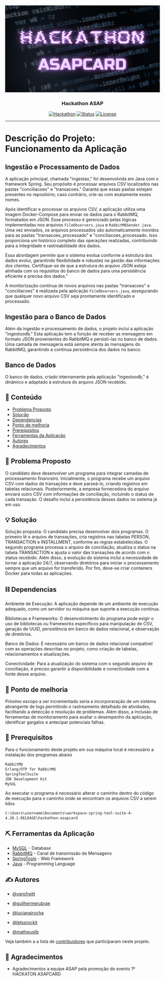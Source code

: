 <p align="center">
  <a href="" rel="noopener">
 <img src="Hackathon.png" alt="Project logo"></a>
</p>
<h3 align="center">Hackathon ASAP</h3>

<div align="center">

[![Hackathon](https://img.shields.io/badge/hackathon-name-orange.svg)](http://hackathon.url.com)
[![Status](https://img.shields.io/badge/status-active-success.svg)]()
[![License](https://img.shields.io/badge/license-MIT-blue.svg)](LICENSE.md)

</div>

---
# Descrição do Projeto: Funcionamento da Aplicação

## Ingestão e Processamento de Dados
<p> A aplicação principal, chamada "ingestao," foi desenvolvida em Java com o framework Spring. Seu propósito é processar arquivos CSV localizados nas pastas "conciliacoes" e "transacoes." Garanta que essas pastas estejam presentes no repositório; caso contrário, crie-as com exatamente esses nomes.

Após identificar e processar os arquivos CSV, a aplicação utiliza uma imagem Docker-Compose para enviar os dados para o RabbitMQ, formatados em JSON. Esse processo é gerenciado pelas lógicas implementadas nos arquivos `FileObservers.java` e `RabbitMQSender.java`. Uma vez enviados, os arquivos processados são automaticamente movidos para as pastas "transacoes_processado" e "conciliacoes_processado. Isso proporciona um histórico completo das operações realizadas, contribuindo para a integridade e rastreabilidade dos dados.

Essa abordagem permite que o sistema evolua conforme a estrutura dos dados evolui, garantindo flexibilidade e robustez na gestão das informações dos clientes. Certifique-se de que a estrutura do arquivo JSON esteja alinhada com os requisitos do banco de dados para uma persistência eficiente e precisa dos dados."

A monitorização contínua de novos arquivos nas pastas "transacoes" e "conciliacoes" é realizada pela aplicação `FileObservers.java`, assegurando que qualquer novo arquivo CSV seja prontamente identificado e processado.
    <br> 
</p>

## Ingestão para o Banco de Dados
<p> Além da ingestão e processamento de dados, o projeto inclui a aplicação "ingestoodb." Esta aplicação tem a função de receber as mensagens em formato JSON provenientes do RabbitMQ e persisti-las no banco de dados. Uma camada de mensageria está sempre atenta às mensagens do RabbitMQ, garantindo a contínua persistência dos dados no banco.
    <br> 
</p>

## Banco de Dados 
<p> O banco de dados, criado internamente pela aplicação "ingestoodb," é dinâmico e adaptado à estrutura do arquivo JSON recebido.
    <br> 
</p>

## 📝 Conteúdo

- [Problema Proposto](#problema_proposto)
- [Solução](#solucao)
- [Dependencias](#dependencias)
- [Ponto de melhoria](#ponto_de_melhoria)
- [Prerequisitos](#prerequisitos)
- [Ferramentas da Aplicação](#ferramentas)
- [Autores](#autores)
- [Agradecimentos](#agradecimentos)

## 🧐 Problema Proposto <a name = "problema_proposto"></a>

O candidato deve desenvolver um programa para integrar camadas de processamento financeiro. Inicialmente, o programa recebe um arquivo CSV com dados de transações e deve parseá-lo, criando registros em tabelas relacionais. Posteriormente, a empresa fornecedora do arquivo enviará outro CSV com informações de conciliação, incluindo o status de cada transação. O desafio inclui a persistência desses dados no sistema já em uso.


## 💡 Solução <a name = "solucao"></a>

Solução proposta: O candidato precisa desenvolver dois programas. O primeiro lê o arquivo de transações, cria registros nas tabelas PERSON, TRANSACTION e INSTALLMENT, conforme as regras estabelecidas. O segundo programa processa o arquivo de conciliação, atualiza o status na tabela TRANSACTION e ajusta o valor das transações de acordo com o status recebido. Além disso, a evolução do sistema inclui a necessidade de tornar a aplicação 24/7, observando diretórios para iniciar o processamento sempre que um arquivo for transferido. Por fim, deve-se criar containers Docker para todas as aplicações.


## ⛓️ Dependencias <a name = "dependencias"></a>

  Ambiente de Execução: A aplicação depende de um ambiente de execução adequado, como um servidor ou máquina que suporte a execução contínua.

  Bibliotecas e Frameworks: O desenvolvimento do programa pode exigir o uso de bibliotecas ou frameworks específicos para manipulação de CSV, geração de UUID, persistência em banco de dados relacional, e observação de diretórios.

  Banco de Dados: É necessário um banco de dados relacional compatível com as operações descritas no projeto, como criação de tabelas, relacionamentos e atualizações.

  Conectividade: Para a atualização do sistema com o segundo arquivo de conciliação, é preciso garantir a disponibilidade e conectividade com a fonte desse arquivo.

## 🚀 Ponto de melhoria <a name = "ponto_de_melhoria"></a>

Próximo escopo a ser incrementado seria a incorporaração de um sistema abrangente de logs permitindo o rastreamento detalhado de atividades, facilitando a detecção e resolução de problemas. Além disso, a inclusão de ferramentas de monitoramento para avaliar o desempenho da aplicação, identificar gargalos e antecipar potenciais falhas.

## 🏁 Prerequisitos <a name = "prerequisitos"></a>


Para o funcionamento deste projeto em sua máquina local é necessário a instalação dos programas abaixo
```
RabbitMQ
Erlang/OTP for RabbitMQ
SpringToolSuite
JDK Development Kit
MySQL
```
Ao executar o programa é necessário alterar o caminho dentro do código de execução para o caminho onde se encontram os arquivos CSV a serem lidos

```
C:\Users\username\Documents\workspace-spring-tool-suite-4-4.20.1.RELEASE\hackathon-asapcard
```

## ⛏️ Ferramentas da Aplicação <a name = "ferramentas"></a>

- [MySQL](https://www.mysql.com/) - Database
- [RabbitMQ](https://www.rabbitmq.com/) - Canal de transmissão de Mensagens
- [SpringTools](https://spring.io/tools) - Web Framework
- [Java](https://www.oracle.com/java/technologies/downloads/) - Programming Language

## ✍️ Autores <a name = "autores"></a>

- [@verofreitt](https://github.com/verofreitt)

- [@guilhermerubrae](https://github.com/guilhermerubrae)

- [@lucianajrocha](https://github.com/lucianajrocha)

- [@letssrockit](https://github.com/letssrockit)

- [@matheuslib](https://github.com/MatheusLib)

Veja também a a lista de [contribuidores](https://github.com/verofreitt/hackathon-asapcard/graphs/contributors)
que participaram neste projeto.

## 🎉 Agradecimentos <a name = "agradecimentos"></a>

- Agradecimentos a equipe ASAP pela promoção do evento 1º HACKATON ASAPCARD
